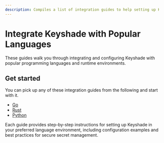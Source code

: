 ```yaml
---
description: Compiles a list of integration guides to help setting up Keyshade with popular programming languages
---
```


# Integrate Keyshade with Popular Languages

These guides walk you through integrating and configuring Keyshade with popular programming languages and runtime environments.

## Get started

You can pick up any of these integration guides from the following and start with it.

- [Go](/docs/integration/languages/set-up-with-go.md)
- [Rust](/docs/integration/languages/set-up-with-rust.md)
- [Python](/docs/integration/languages/set-up-with-python.md)

Each guide provides step-by-step instructions for setting up Keyshade in your preferred language environment, including configuration examples and best practices for secure secret management.